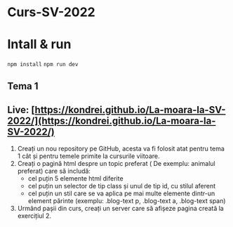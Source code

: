 # Curs-SV-2022

# Intall & run

`npm install`
`npm run dev`

## Tema 1

## Live: [https://kondrei.github.io/La-moara-la-SV-2022/](https://kondrei.github.io/La-moara-la-SV-2022/)

1. Creați un nou repository pe GitHub, acesta va fi folosit atat pentru tema 1 cât și pentru temele primite la cursurile viitoare. 
2. Creați o pagină html despre un topic preferat ( De exemplu: animalul preferat) care să includă:
   - cel puțin 5 elemente html diferite
   - cel puțin un selector de tip class și unul de tip id, cu stilul aferent
   - cel puțin un stil care se va aplica pe mai multe elemente dintr-un element părinte (exemplu: .blog-text p, .blog-text a, .blog-text span)
3. Urmând pașii din curs, creați un server care să afișeze pagina creată la exercițiul 2.
